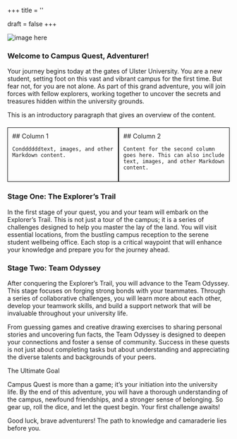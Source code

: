 +++
title = ''

draft = false
+++



![image here](images/header.png#center)

### Welcome to Campus Quest, Adventurer!



Your journey begins today at the gates of Ulster University. You are a new student, setting foot on this vast and vibrant campus for the first time. But fear not, for you are not alone. As part of this grand adventure, you will join forces with fellow explorers, working together to uncover the secrets and treasures hidden within the university grounds.

This is an introductory paragraph that gives an overview of the content.



<div style="display: flex; flex-wrap: wrap; margin-top: 20px;">
  <div style="flex: 1; min-width: 50px; padding: 10px; border: 1px solid black; box-sizing: border-box;">
    ## Column 1

    Conddddddtext, images, and other Markdown content.
  </div>
  <div style="flex: 1; min-width: 50px; padding: 10px; border: 1px solid black; box-sizing: border-box;">
    ## Column 2

    Content for the second column goes here. This can also include text, images, and other Markdown content.
  </div>
</div>


### Stage One: The Explorer’s Trail

In the first stage of your quest, you and your team will embark on the Explorer’s Trail. This is not just a tour of the campus; it is a series of challenges designed to help you master the lay of the land. You will visit essential locations, from the bustling campus reception to the serene student wellbeing office. Each stop is a critical waypoint that will enhance your knowledge and prepare you for the journey ahead.


### Stage Two: Team Odyssey

After conquering the Explorer’s Trail, you will advance to the Team Odyssey. This stage focuses on forging strong bonds with your teammates. Through a series of collaborative challenges, you will learn more about each other, develop your teamwork skills, and build a support network that will be invaluable throughout your university life.

From guessing games and creative drawing exercises to sharing personal stories and uncovering fun facts, the Team Odyssey is designed to deepen your connections and foster a sense of community. Success in these quests is not just about completing tasks but about understanding and appreciating the diverse talents and backgrounds of your peers.

The Ultimate Goal

Campus Quest is more than a game; it’s your initiation into the university life. By the end of this adventure, you will have a thorough understanding of the campus, newfound friendships, and a stronger sense of belonging. So gear up, roll the dice, and let the quest begin. Your first challenge awaits!

Good luck, brave adventurers! The path to knowledge and camaraderie lies before you.